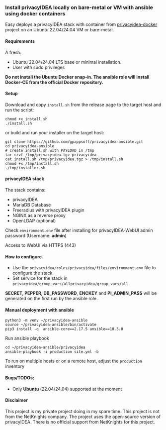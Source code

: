 ### Install privacyIDEA locally on bare-metal or VM with ansible using docker containers

Easy deploys a privacyIDEA stack with container from [privacyidea-docker](https://github.com/gpappsoft/privacyidea-docker/) project on an Ubuntu 22.04/24.04 VM or bare-metal.

#### Requirements

A fresh:
- Ubuntu 22.04/24.04 LTS base or minimal installation.
- User with sudo privileges

**Do not install the Ubuntu Docker snap-in. The ansible role will install Docker-CE from the official Docker repository.**

#### Setup

Download and copy ```install.sh``` from the release page to the target host and run the script:

```
chmod +x install.sh
./install.sh
```
or build and run your installer on the target host:
```
git clone https://github.com/gpappsoft/privacyidea-ansible.git
cd privacyidea-ansible
# create install.sh with PAYLOAD in /tmp
tar czvf /tmp/privacyidea.tgz privacyidea
cat install.sh /tmp/privacyidea.tgz > /tmp/install.sh
chmod +x /tmp/install.sh
./tmp/installer.sh
```

#### privacyIDEA stack

The stack contains:
- privacyIDEA
- MariaDB Database
- Freeradius with privacyIDEA plugin
- NGINX as a reverse proxy
- OpenLDAP (optional)

Check ```environment.env``` file after installing for privacyIDEA-WebUI admin password (Username: **admin**)

Access to WebUI via HTTPS (443)

#### How to configure

- Use the ```privacyidea/roles/privacyidea/files/environment.env``` file to configure the stack. 
- Set service for the stack in ```privacyidea/group_vars/allprivacyidea/group_vars/all```

**SECRET, PEPPER, DB_PASSWORD**, **ENCKEY** and **PI_ADMIN_PASS** will be generated on the first run by the ansible role.  

#### Manual deployment with ansible

```
python3 -m venv ~/privacyidea-ansible
source ~/privacyidea-ansible/bin/activate 
pip3 install -q  ansible-core==2.17.5 ansible==10.5.0
```
Run ansible playbook

```
cd ~/privacyidea-ansible/privacyidea
ansible-playbook -i production site.yml -b
```
To run on multiple hosts or on a remote host, adjust the ```production``` inventory

#### Bugs/TODOs:
 - Only **Ubuntu** (22.04/24.04) supported at the moment

#### Disclaimer

This project is my private project doing in my spare time. This project is not from the NetKnights company. The project uses the open-source version of privacyIDEA. There is no official support from NetKnights for this project.
